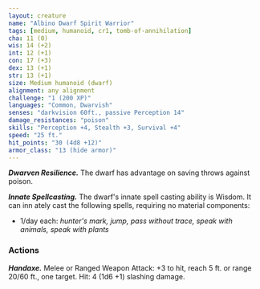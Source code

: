 ```yaml
---
layout: creature
name: "Albino Dwarf Spirit Warrior"
tags: [medium, humanoid, cr1, tomb-of-annihilation]
cha: 11 (0)
wis: 14 (+2)
int: 12 (+1)
con: 17 (+3)
dex: 13 (+1)
str: 13 (+1)
size: Medium humanoid (dwarf)
alignment: any alignment
challenge: "1 (200 XP)"
languages: "Common, Dwarvish"
senses: "darkvision 60ft., passive Perception 14"
damage_resistances: "poison"
skills: "Perception +4, Stealth +3, Survival +4"
speed: "25 ft."
hit_points: "30 (4d8 +12)"
armor_class: "13 (hide armor)"
---
```


***Dwarven Resilience.*** The dwarf has advantage on saving throws against poison.

***Innate Spellcasting.*** The dwarf's innate spell casting ability is Wisdom. It can inn ately cast the following spells, requiring no material components:

* 1/day each: <i>hunter's mark, jump, pass without trace, speak with animals, speak with plants</i>

### Actions

***Handaxe.*** Melee or Ranged Weapon Attack: +3 to hit, reach 5 ft. or range 20/60 ft., one target. Hit: 4 (1d6 +1) slashing damage.
